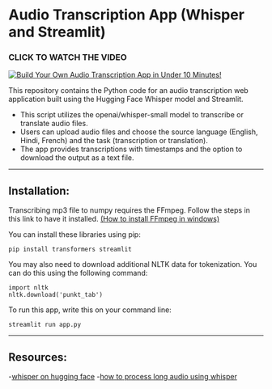 # Audio Transcription App (Whisper and Streamlit)

### CLICK TO WATCH THE VIDEO
[![Build Your Own Audio Transcription App in Under 10 Minutes!](https://img.youtube.com/vi/56upVPEJbm0/0.jpg)](https://youtu.be/56upVPEJbm0)

This repository contains the Python code for an audio transcription web application built using the Hugging Face Whisper model and Streamlit.

- This script utilizes the openai/whisper-small model to transcribe or translate audio files.
- Users can upload audio files and choose the source language (English, Hindi, French) and the task (transcription or translation).
- The app provides transcriptions with timestamps and the option to download the output as a text file.


------

## Installation:

Transcribing mp3 file to numpy requires the FFmpeg. Follow the steps in this link to have it installed. [(How to install FFmpeg in windows)](https://www.wikihow.com/Install-FFmpeg-on-Windows)


You can install these libraries using pip:
```
pip install transformers streamlit
```
You may also need to download additional NLTK data for tokenization. You can do this using the following command:
```
import nltk
nltk.download('punkt_tab')
```

To run this app, write this on your command line:
```
streamlit run app.py
```
------

## Resources:

-[whisper on hugging face](https://huggingface.co/openai/whisper-small)
-[how to process long audio using whisper](https://huggingface.co/blog/asr-chunking)


